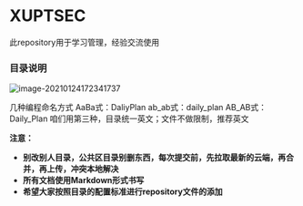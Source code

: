 # XUPTSEC

此repository用于学习管理，经验交流使用

### 目录说明

![image-20210124172341737](https://i.loli.net/2021/01/24/7nRciMqQa6gPCLf.png)

几种编程命名方式
AaBa式：DaliyPlan
ab_ab式：daily_plan
AB_AB式：Daily_Plan
咱们用第三种，目录统一英文；文件不做限制，推荐英文

**注意：**

- **别改别人目录，公共区目录别删东西，每次提交前，先拉取最新的云端，再合并，再上传，冲突本地解决**
- **所有文档使用Markdown形式书写**
- **希望大家按照目录的配置标准进行repository文件的添加**

